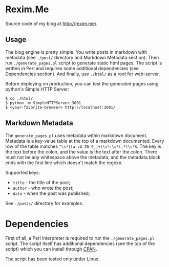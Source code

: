 # Rexim.Me #

Source code of my blog at <http://rexim.me/>.

## Usage ##

The blog engine is pretty simple. You write posts in markdown with
metadata (see `./post/` directory and Markdown Metadata
section). Then run `./generate_pages.pl` script to generate static
html pages. The script is written in Perl and requires some additional
dependencies (see Dependencies section). And finally, use `./html/` as
a root for web-server.

Before deploying on production, you can test the generated pages using
python's Simple HTTP Server:

    $ cd ./html/
    $ python -m SimpleHTTPServer 3001
    $ <your-favorite-browser> http://localhost:3001/

## Markdown Metadata ##

The `generate_pages.pl` uses metadata within markdown
document. Metadata is a key-value table at the top of a markdown
documented. Every row of the table matches
`^\s*([a-zA-Z0-9_]+)\s*:\s*(.*)\s*$`. The key is the text before the
colon, and the value is the text after the colon. There must not be
any whitespace above the metadata, and the metadata block ends with
the first line which doesn't match the regexp.

Supported keys:
* `title` - the title of the post;
* `author` - who wrote the post;
* `date` - when the post was published;

See `./posts/` directory for examples.

# Dependencies #

First of all, a Perl interpreter is required to run the
`./generate_pages.pl` script. The script itself has additional
dependencies (see the top of the script) which you can install through
[CPAN](http://www.cpan.org/).

The script has been tested only under Linux.
